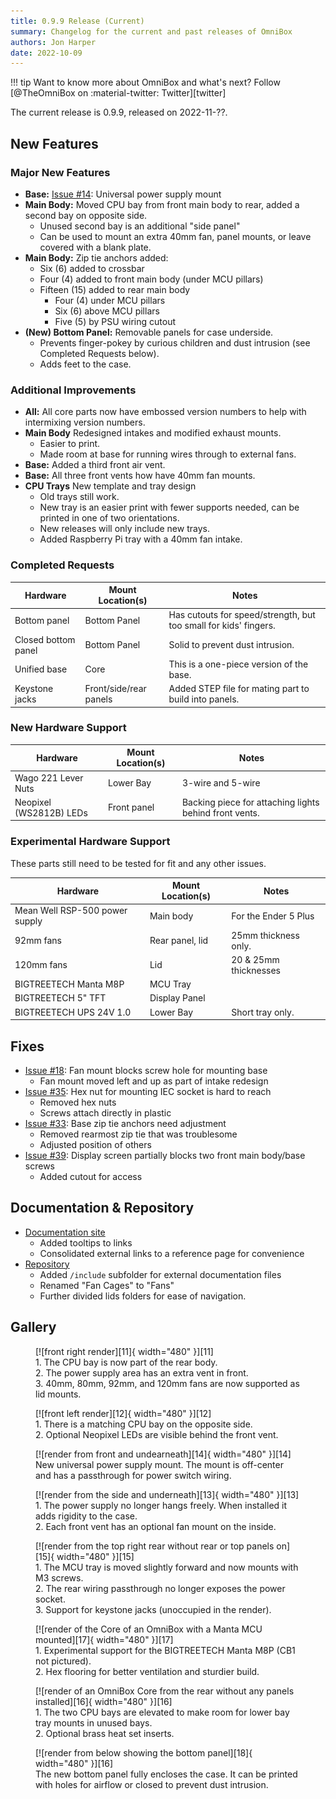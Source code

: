 ```yaml
---
title: 0.9.9 Release (Current)
summary: Changelog for the current and past releases of OmniBox
authors: Jon Harper
date: 2022-10-09
---
```


!!! tip
    Want to know more about OmniBox and what's next? Follow [@TheOmniBox on :material-twitter: Twitter][twitter]

The current release is 0.9.9, released on 2022-11-??.

## New Features

### Major New Features

- **Base:** [Issue #14][1]: Universal power supply mount
- **Main Body:** Moved CPU bay from front main body to rear, added a second bay on opposite side.
    - Unused second bay is an additional "side panel"
    - Can be used to mount an extra 40mm fan, panel mounts, or leave covered with a blank plate.
- **Main Body:** Zip tie anchors added:
    - Six (6) added to crossbar
    - Four (4) added to front main body (under MCU pillars)
    - Fifteen (15) added to rear main body
        - Four (4) under MCU pillars
        - Six (6) above MCU pillars
        - Five (5) by PSU wiring cutout
- **(New) Bottom Panel:** Removable panels for case underside.
    - Prevents finger-pokey by curious children and dust intrusion (see Completed Requests below).
    - Adds feet to the case.

### Additional Improvements

- **All:** All core parts now have embossed version numbers to help with intermixing version numbers.
- **Main Body** Redesigned intakes and modified exhaust mounts.
    - Easier to print.
    - Made room at base for running wires through to external fans.
- **Base:** Added a third front air vent.
- **Base:** All three front vents how have 40mm fan mounts.
- **CPU Trays** New template and tray design
    - Old trays still work.
    - New tray is an easier print with fewer supports needed, can be printed in one of two orientations.
    - New releases will only include new trays.
    - Added Raspberry Pi tray with a 40mm fan intake.

### Completed Requests

| Hardware | Mount Location(s) | Notes |
|----------|-------------------|-------|
| Bottom panel | Bottom Panel | Has cutouts for speed/strength, but too small for kids' fingers. |
| Closed bottom panel | Bottom Panel | Solid to prevent dust intrusion. |
| Unified base | Core | This is a one-piece version of the base. |
| Keystone jacks | Front/side/rear panels | Added STEP file for mating part to build into panels. |

### New Hardware Support

| Hardware | Mount Location(s) | Notes |
|----------|-------------------|-------|
| Wago 221 Lever Nuts | Lower Bay | 3-wire and 5-wire |
| Neopixel (WS2812B) LEDs | Front panel | Backing piece for attaching lights behind front vents. |

### Experimental Hardware Support

These parts still need to be tested for fit and any other issues.

| Hardware | Mount Location(s) | Notes |
|----------|-------------------|-------|
| Mean Well RSP-500 power supply | Main body | For the Ender 5 Plus |
| 92mm fans | Rear panel, lid | 25mm thickness only. |
| 120mm fans | Lid | 20 & 25mm thicknesses |
| BIGTREETECH Manta M8P | MCU Tray | |
| BIGTREETECH 5" TFT | Display Panel | |
| BIGTREETECH UPS 24V 1.0 | Lower Bay | Short tray only. |

## Fixes

- [Issue #18][2]: Fan mount blocks screw hole for mounting base
    - Fan mount moved left and up as part of intake redesign
- [Issue #35][3]: Hex nut for mounting IEC socket is hard to reach
    - Removed hex nuts
    - Screws attach directly in plastic
- [Issue #33][4]: Base zip tie anchors need adjustment
    - Removed rearmost zip tie that was troublesome
    - Adjusted position of others
- [Issue #39][5]: Display screen partially blocks two front main body/base screws
    - Added cutout for access

## Documentation & Repository

- [Documentation site](https://jon-harper.github.io/OmniBox)
    - Added tooltips to links
    - Consolidated external links to a reference page for convenience
- [Repository](https://github.com/jon-harper/OmniBox)
    - Added `/include` subfolder for external documentation files
    - Renamed "Fan Cages" to "Fans"
    - Further divided lids folders for ease of navigation.

<!-- ## Known Issues -->

## Gallery

<figure markdown>
  [![front right render][11]{ width="480" }][11]
  <figcaption>1. The CPU bay is now part of the rear body.<br>2. The power supply area has an extra vent in front.<br>3. 40mm, 80mm, 92mm, and 120mm fans are now supported as lid mounts.</figcaption>
</figure>

<figure markdown>
  [![front left render][12]{ width="480" }][12]
  <figcaption>1. There is a matching CPU bay on the opposite side.<br>2. Optional Neopixel LEDs are visible behind the front vent.</figcaption>
</figure>

<figure markdown>
  [![render from front and undearneath][14]{ width="480" }][14]
  <figcaption>New universal power supply mount. The mount is off-center and has a passthrough for power switch wiring.</figcaption>
</figure>

<figure markdown>
  [![render from the side and underneath][13]{ width="480" }][13]
  <figcaption>1. The power supply no longer hangs freely. When installed it adds rigidity to the case.<br>2. Each front vent has an optional fan mount on the inside.</figcaption>
</figure>

<figure markdown>
  [![render from the top right rear without rear or top panels on][15]{ width="480" }][15]
  <figcaption>1. The MCU tray is moved slightly forward and now mounts with M3 screws.<br>2. The rear wiring passthrough no longer exposes the power socket.<br>3. Support for keystone jacks (unoccupied in the render).</figcaption>
</figure>

<figure markdown>
  [![render of the Core of an OmniBox with a Manta MCU mounted][17]{ width="480" }][17]
  <figcaption>1. Experimental support for the BIGTREETECH Manta M8P (CB1 not pictured).<br>2. Hex flooring for better ventilation and sturdier build.</figcaption>
</figure>

<figure markdown>
  [![render of an OmniBox Core from the rear without any panels installed][16]{ width="480" }][16]
  <figcaption>1. The two CPU bays are elevated to make room for lower bay tray mounts in unused bays.<br>2. Optional brass heat set inserts.</figcaption>
</figure>

<figure markdown>
  [![render from below showing the bottom panel][18]{ width="480" }][16]
  <figcaption>The new bottom panel fully encloses the case. It can be printed with holes for airflow or closed to prevent dust intrusion.</figcaption>
</figure>

[1]: https://github.com/jon-harper/OmniBox/issues/14
[2]: https://github.com/jon-harper/OmniBox/issues/18
[3]: https://github.com/jon-harper/OmniBox/issues/35
[4]: https://github.com/jon-harper/OmniBox/issues/33
[5]: https://github.com/jon-harper/OmniBox/issues/39

[11]: ../img/gallery_0.9.9/render1.png
[12]: ../img/gallery_0.9.9/render2.png
[13]: ../img/gallery_0.9.9/render3.png
[14]: ../img/gallery_0.9.9/render4.png
[15]: ../img/gallery_0.9.9/render5.png
[16]: ../img/gallery_0.9.9/render6.png
[17]: ../img/gallery_0.9.9/render7.png
[18]: ../img/gallery_0.9.9/render8.png
[19]: ../img/gallery_0.9.9/render9.png